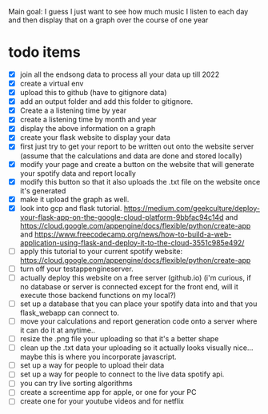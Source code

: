 
Main goal:
I guess I just want to see how much music I listen to each day and then display that on a graph over the course of one year 



# todo items 
- [x] join all the endsong data to process all your data up till 2022 
- [x] create a virtual env 
- [x] upload this to github (have to gitignore data)
- [x] add an output folder and add this folder to gitignore.
- [x] Create a a listening time by year  
- [x] create a listening time by month and year 
- [x] display the above information on a graph 
- [x] create your flask website to display your data
- [x] first just try to get your report to be written out onto the website server (assume that the calculations and data are done and stored locally)
- [x] modify your page and create a button on the website that will generate your spotify data and report locally 
- [x] modify this button so that it also uploads the .txt file on the website once it's generated
- [x] make it upload the graph as well.
- [x] look into gcp and flask tutorial. https://medium.com/geekculture/deploy-your-flask-app-on-the-google-cloud-platform-9bbfac94c14d and https://cloud.google.com/appengine/docs/flexible/python/create-app and https://www.freecodecamp.org/news/how-to-build-a-web-application-using-flask-and-deploy-it-to-the-cloud-3551c985e492/ 
- [ ] apply this tutorial to your current spotify website: https://cloud.google.com/appengine/docs/flexible/python/create-app
- [ ] turn off your testappengineserver.
- [ ] actually deploy this website on a free server (github.io) (i'm curious, if no database or server is connected except for the front end, will it execute those backend functions on my local?)
- [ ] set up a database that you can place your spotify data into and that you flask_webapp can connect to. 
- [ ] move your calculations and report generation code onto a server where it can do it at anytime..
- [ ] resize the .png file your uploading so that it's a better shape 
- [ ] clean up the .txt data your uploading so it actually looks visually nice... maybe this is where you incorporate javascript.
- [ ] set up a way for people to upload their data 
- [ ] set up a way for people to connect to the live data spotify api.
- [ ] you can try live sorting algorithms 
- [ ] create a screentime app for apple, or one for your PC 
- [ ] create one for your youtube videos and for netflix